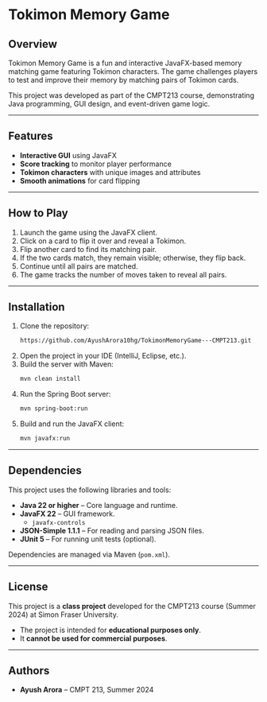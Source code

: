 # Tokimon Memory Game

## Overview
Tokimon Memory Game is a fun and interactive JavaFX-based memory matching game featuring Tokimon characters. The game challenges players to test and improve their memory by matching pairs of Tokimon cards.  

This project was developed as part of the CMPT213 course, demonstrating Java programming, GUI design, and event-driven game logic.

---

## Features
- **Interactive GUI** using JavaFX
- **Score tracking** to monitor player performance
- **Tokimon characters** with unique images and attributes
- **Smooth animations** for card flipping

---

## How to Play
1. Launch the game using the JavaFX client.
2. Click on a card to flip it over and reveal a Tokimon.
3. Flip another card to find its matching pair.
4. If the two cards match, they remain visible; otherwise, they flip back.
5. Continue until all pairs are matched.
6. The game tracks the number of moves taken to reveal all pairs.

---

## Installation
1. Clone the repository:  
   ```bash
   https://github.com/AyushArora10hg/TokimonMemoryGame---CMPT213.git
2. Open the project in your IDE (IntelliJ, Eclipse, etc.).
3. Build the server with Maven:
   ```bash
   mvn clean install
4. Run the Spring Boot server:
   ```bash
   mvn spring-boot:run
5. Build and run the JavaFX client:
   ```bash
   mvn javafx:run

---

## Dependencies
This project uses the following libraries and tools:

- **Java 22 or higher** – Core language and runtime.
- **JavaFX 22** – GUI framework.
  - `javafx-controls`
- **JSON-Simple 1.1.1** – For reading and parsing JSON files.
- **JUnit 5** – For running unit tests (optional).

Dependencies are managed via Maven (`pom.xml`).

---

## License

This project is a **class project** developed for the CMPT213 course (Summer 2024) at Simon Fraser University.  

- The project is intended for **educational purposes only**.  
- It **cannot be used for commercial purposes**.

---

## Authors

- **Ayush Arora** – CMPT 213, Summer 2024
